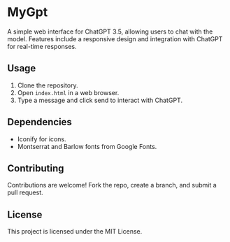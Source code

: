 # MyGpt

A simple web interface for ChatGPT 3.5, allowing users to chat with the model. Features include a responsive design and integration with ChatGPT for real-time responses.

## Usage

1. Clone the repository.
2. Open `index.html` in a web browser.
3. Type a message and click send to interact with ChatGPT.

## Dependencies

- Iconify for icons.
- Montserrat and Barlow fonts from Google Fonts.

## Contributing

Contributions are welcome! Fork the repo, create a branch, and submit a pull request.

## License

This project is licensed under the MIT License.
